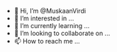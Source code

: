 - 👋 Hi, I’m @MuskaanVirdi
- 👀 I’m interested in ...
- 🌱 I’m currently learning ...
- 💞️ I’m looking to collaborate on ...
- 📫 How to reach me ...

<!---
MuskaanVirdi/MuskaanVirdi is a ✨ special ✨ repository because its `README.md` (this file) appears on your GitHub profile.
You can click the Preview link to take a look at your changes.
--->
